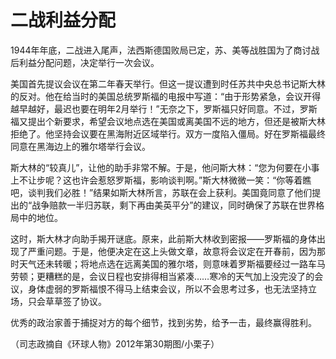 # 二战利益分配

1944年年底，二战进入尾声，法西斯德国败局已定，苏、美等战胜国为了商讨战后利益分配问题，决定举行一次会议。

美国首先提议会议在第二年春天举行。但这一提议遭到时任苏共中央总书记斯大林的反对。他在给当时的美国总统罗斯福的电报中写道：“由于形势紧急，会议开得越早越好，最迟也要在明年2月举行！”无奈之下，罗斯福只好同意。不过，罗斯福又提出个新要求，希望会议地点选在美国或离美国不远的地方，但还是被斯大林拒绝了。他坚持会议要在黑海附近区域举行。双方一度陷入僵局。好在罗斯福最终同意在黑海边上的雅尔塔举行会议。

斯大林的“较真儿”，让他的助手非常不解。于是，他问斯大林：“您为何要在小事上不让步呢？这也许会惹怒罗斯福，影响谈判啊。”斯大林微微一笑：“你等着瞧吧，谈判我们必胜！”结果如斯大林所言，苏联在会上获利。美国竟同意了他们提出的“战争赔款一半归苏联，剩下再由美英平分”的建议，同时确保了苏联在世界格局中的地位。

这时，斯大林才向助手揭开谜底。原来，此前斯大林收到密报——罗斯福的身体出现了严重问题。于是，他便决定在这上头做文章，故意将会议定在开春前，因为那时天气还未转暖；将地点选在远离美国的雅尔塔，则意味着罗斯福要经过一路车马劳顿；更糟糕的是，会议日程也安排得相当紧凑……寒冷的天气加上没完没了的会议，身体虚弱的罗斯福恨不得马上结束会议，所以不会思考过多，也无法坚持立场，只会草草签了协议。

优秀的政治家善于捕捉对方的每个细节，找到劣势，给予一击，最终赢得胜利。

（司志政摘自《环球人物》2012年第30期图/小栗子）